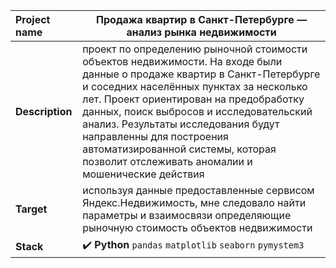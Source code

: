Project name        |	Продажа квартир в Санкт-Петербурге — анализ рынка недвижимости        |
:---                |---        |
**Description**     | проект по определению рыночной стоимости объектов недвижимости. На входе были данные о продаже квартир в Санкт-Петербурге и соседних населённых пунктах за несколько лет. Проект ориентирован на предобработку данных, поиск выбросов и исследовательский анализ. Результаты исследования будут направленны для построения автоматизированной системы, которая позволит отслеживать аномалии и мошенические действия          |
**Target**          | используя данные предоставленные сервисом Яндекс.Недвижимость, мне следовало найти параметры и взаимосвязи определяющие рыночную стоимость объектов недвижимости          |
**Stack**           |  :heavy_check_mark: **Python** `pandas` `matplotlib` `seaborn` `pymystem3`        |

